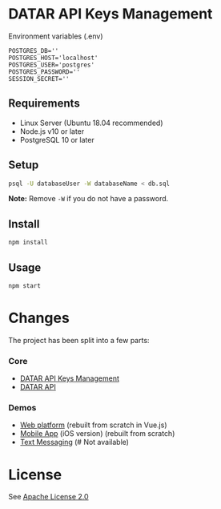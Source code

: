 
# DATAR API Keys Management
Environment variables (.env)

    POSTGRES_DB=''
    POSTGRES_HOST='localhost'
    POSTGRES_USER='postgres'
    POSTGRES_PASSWORD=''
    SESSION_SECRET=''
## Requirements

- Linux Server (Ubuntu 18.04 recommended)
- Node.js v10 or later
- PostgreSQL 10 or later
## Setup
```bash
psql -U databaseUser -W databaseName < db.sql
```
**Note:** Remove `-W` if you do not have a password.
## Install

```bash
npm install
```

## Usage

```bash
npm start
```
# Changes
The project has been split into a few parts:
### Core

- [DATAR API Keys Management](https://github.com/va2ron1/datar-management)
- [DATAR API](https://github.com/va2ron1/datar-api)
### Demos
- [Web platform](https://github.com/va2ron1/datar-web-demo) (rebuilt from scratch in Vue.js)
- [Mobile App](https://github.com/va2ron1/datar-ios-demo) (iOS version) (rebuilt from scratch)
- [Text Messaging](https://github.com/va2ron1/datar-sms-demo) (# Not available)
# License
See [Apache License 2.0](https://github.com/va2ron1/datar-node-api/blob/master/LICENSE)
